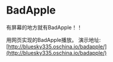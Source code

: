 # BadApple
有屏幕的地方就有BadApple！！

用网页实现的BadApple播放。
演示地址: [http://bluesky335.oschina.io/badapple/](http://bluesky335.oschina.io/badapple/)